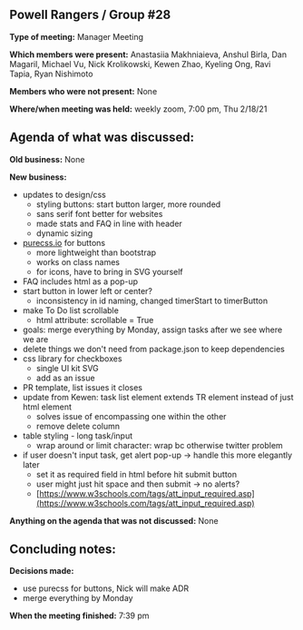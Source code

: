 ## Powell Rangers / Group #28

**Type of meeting:** Manager Meeting

**Which members were present:** Anastasiia Makhniaieva, Anshul Birla, Dan Magaril, Michael Vu, Nick Krolikowski, Kewen Zhao, Kyeling Ong, Ravi Tapia, Ryan Nishimoto

**Members who were not present:** None

**Where/when meeting was held:** weekly zoom, 7:00 pm, Thu 2/18/21


## Agenda of what was discussed:

**Old business:** None

**New business:** 
+ updates to design/css
  + styling buttons: start button larger, more rounded
  + sans serif font better for websites
  + made stats and FAQ in line with header
  + dynamic sizing
+ [purecss.io](purecss.io) for buttons
  + more lightweight than bootstrap
  + works on class names
  + for icons, have to bring in SVG yourself
+ FAQ includes html as a pop-up
+ start button in lower left or center?
  + inconsistency in id naming, changed timerStart to timerButton
+ make To Do list scrollable
  + html attribute: scrollable = True
+ goals: merge everything by Monday, assign tasks after we see where we are
+ delete things we don't need from package.json to keep dependencies
+ css library for checkboxes
  + single UI kit SVG
  + add as an issue
+ PR template, list issues it closes
+ update from Kewen: task list element extends TR element instead of just html element
  + solves issue of encompassing one within the other
  + remove delete column
+ table styling - long task/input
  + wrap around or limit character: wrap bc otherwise twitter problem
+ if user doesn't input task, get alert pop-up -> handle this more elegantly later
  + set it as required field in html before hit submit button
  + user might just hit space and then submit -> no alerts?
  + [https://www.w3schools.com/tags/att_input_required.asp](https://www.w3schools.com/tags/att_input_required.asp)

**Anything on the agenda that was not discussed:**  None


## Concluding notes:

**Decisions made:** 
+ use purecss for buttons, Nick will make ADR
+ merge everything by Monday

**When the meeting finished:** 7:39 pm

